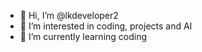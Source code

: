 - 👋 Hi, I’m @lkdeveloper2
- 👀 I’m interested in coding, projects and AI
- 🌱 I’m currently learning coding
